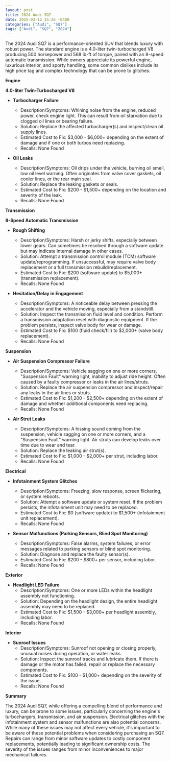 ```yaml
---
layout: post
title: 2024 Audi SQ7
date: 2025-03-12 15:26 -0400
categories: ["Audi", "SQ7"]
tags: ["Audi", "SQ7", "2024"]
---
```

The 2024 Audi SQ7 is a performance-oriented SUV that blends luxury with robust power. The standard engine is a 4.0-liter twin-turbocharged V8 producing 500 horsepower and 568 lb-ft of torque, paired with an 8-speed automatic transmission. While owners appreciate its powerful engine, luxurious interior, and sporty handling, some common dislikes include its high price tag and complex technology that can be prone to glitches.

**Engine**

**4.0-liter Twin-Turbocharged V8**

*   **Turbocharger Failure**
    *   Description/Symptoms: Whining noise from the engine, reduced power, check engine light. This can result from oil starvation due to clogged oil lines or bearing failure.
    *   Solution: Replace the affected turbocharger(s) and inspect/clean oil supply lines.
    *   Estimated Cost to Fix: $3,000 - $6,000+ depending on the extent of damage and if one or both turbos need replacing.
    *   Recalls: None Found

*   **Oil Leaks**
    *   Description/Symptoms: Oil drips under the vehicle, burning oil smell, low oil level warning. Often originates from valve cover gaskets, oil cooler lines, or the rear main seal.
    *   Solution: Replace the leaking gaskets or seals.
    *   Estimated Cost to Fix: $200 - $1,500+ depending on the location and severity of the leak.
    *   Recalls: None Found

**Transmission**

**8-Speed Automatic Transmission**

*   **Rough Shifting**
    *   Description/Symptoms: Harsh or jerky shifts, especially between lower gears. Can sometimes be resolved through a software update but may indicate internal damage in other cases.
    *   Solution: Attempt a transmission control module (TCM) software update/reprogramming. If unsuccessful, may require valve body replacement or a full transmission rebuild/replacement.
    *   Estimated Cost to Fix: $200 (software update) to $5,000+ (transmission replacement).
    *   Recalls: None Found

*   **Hesitation/Delay in Engagement**
    *   Description/Symptoms: A noticeable delay between pressing the accelerator and the vehicle moving, especially from a standstill.
    *   Solution: Inspect the transmission fluid level and condition. Perform a transmission adaptation reset with diagnostic equipment. If the problem persists, inspect valve body for wear or damage.
    *   Estimated Cost to Fix: $100 (fluid check/fill) to $2,000+ (valve body replacement).
    *   Recalls: None Found

**Suspension**

*   **Air Suspension Compressor Failure**
    *   Description/Symptoms: Vehicle sagging on one or more corners, "Suspension Fault" warning light, inability to adjust ride height. Often caused by a faulty compressor or leaks in the air lines/struts.
    *   Solution: Replace the air suspension compressor and inspect/repair any leaks in the air lines or struts.
    *   Estimated Cost to Fix: $1,200 - $2,500+ depending on the extent of damage and whether additional components need replacing.
    *   Recalls: None Found

*   **Air Strut Leaks**
    *   Description/Symptoms: A hissing sound coming from the suspension, vehicle sagging on one or more corners, and a "Suspension Fault" warning light. Air struts can develop leaks over time due to wear and tear.
    *   Solution: Replace the leaking air strut(s).
    *   Estimated Cost to Fix: $1,000 - $2,000+ per strut, including labor.
    *   Recalls: None Found

**Electrical**

*   **Infotainment System Glitches**
    *   Description/Symptoms: Freezing, slow response, screen flickering, or system reboots.
    *   Solution: Attempt a software update or system reset. If the problem persists, the infotainment unit may need to be replaced.
    *   Estimated Cost to Fix: $0 (software update) to $1,500+ (infotainment unit replacement).
    *   Recalls: None Found

*   **Sensor Malfunctions (Parking Sensors, Blind Spot Monitoring)**
    *   Description/Symptoms: False alarms, system failures, or error messages related to parking sensors or blind spot monitoring.
    *   Solution: Diagnose and replace the faulty sensor(s).
    *   Estimated Cost to Fix: $200 - $800+ per sensor, including labor.
    *   Recalls: None Found

**Exterior**

*   **Headlight LED Failure**
    *   Description/Symptoms: One or more LEDs within the headlight assembly not functioning.
    *   Solution: Depending on the headlight design, the entire headlight assembly may need to be replaced.
    *   Estimated Cost to Fix: $1,500 - $3,000+ per headlight assembly, including labor.
    *   Recalls: None Found

**Interior**

*   **Sunroof Issues**
    *   Description/Symptoms: Sunroof not opening or closing properly, unusual noises during operation, or water leaks.
    *   Solution: Inspect the sunroof tracks and lubricate them. If there is damage or the motor has failed, repair or replace the necessary components.
    *   Estimated Cost to Fix: $100 - $1,000+ depending on the severity of the issue.
    *   Recalls: None Found

**Summary**

The 2024 Audi SQ7, while offering a compelling blend of performance and luxury, can be prone to some issues, particularly concerning the engine's turbochargers, transmission, and air suspension. Electrical glitches with the infotainment system and sensor malfunctions are also potential concerns. While many of these issues may not affect every vehicle, it's important to be aware of these potential problems when considering purchasing an SQ7. Repairs can range from minor software updates to costly component replacements, potentially leading to significant ownership costs. The severity of the issues ranges from minor inconveniences to major mechanical failures.

